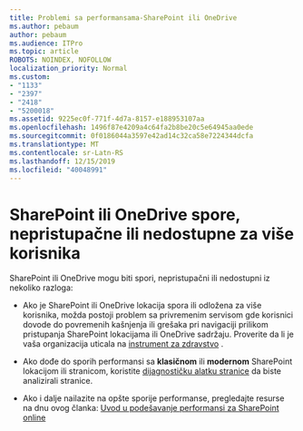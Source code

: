 ```yaml
---
title: Problemi sa performansama-SharePoint ili OneDrive
ms.author: pebaum
author: pebaum
ms.audience: ITPro
ms.topic: article
ROBOTS: NOINDEX, NOFOLLOW
localization_priority: Normal
ms.custom:
- "1133"
- "2397"
- "2418"
- "5200018"
ms.assetid: 9225ec0f-771f-4d7a-8157-e188953107aa
ms.openlocfilehash: 1496f87e4209a4c64fa2b8be20c5e64945aa0ede
ms.sourcegitcommit: 0f0186044a3597e42ad14c32ca58e7224344dcfa
ms.translationtype: MT
ms.contentlocale: sr-Latn-RS
ms.lasthandoff: 12/15/2019
ms.locfileid: "40048991"
---
```

# <a name="sharepoint-or-onedrive-slow-inaccessible-or-unavailable-for-multiple-users"></a>SharePoint ili OneDrive spore, nepristupačne ili nedostupne za više korisnika

SharePoint ili OneDrive mogu biti spori, nepristupačni ili nedostupni iz nekoliko razloga:
  
- Ako je SharePoint ili OneDrive lokacija spora ili odložena za više korisnika, možda postoji problem sa privremenim servisom gde korisnici dovode do povremenih kašnjenja ili grešaka pri navigaciji prilikom pristupanja SharePoint lokacijama ili OneDrive sadržaju. Proverite da li je vaša organizacija uticala na [instrument za zdravstvo](https://admin.microsoft.com/AdminPortal/Home#/servicehealth) .
  
- Ako dođe do sporih performansi sa **klasičnom** ili **modernom** SharePoint lokacijom ili stranicom, koristite [dijagnostičku alatku stranice](https://aka.ms/perftool) da biste analizirali stranice.
  
- Ako i dalje nailazite na opšte sporije performanse, pregledajte resurse na dnu ovog članka: [Uvod u podešavanje performansi za SharePoint online](https://go.microsoft.com/fwlink/?linkid=2024334)
  